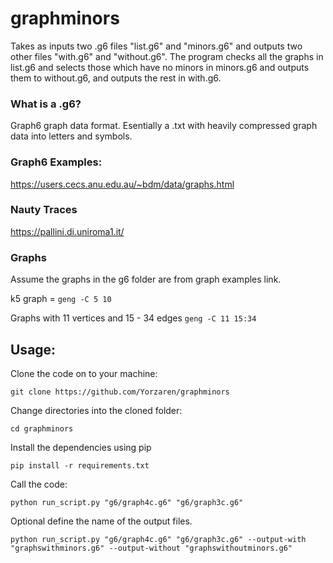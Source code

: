 # graphminors

Takes as inputs two .g6 files "list.g6" and "minors.g6" and outputs two other files "with.g6" and "without.g6". The program checks all the graphs in list.g6 and selects those which have no minors in minors.g6 and outputs them to without.g6, and outputs the rest in with.g6. 

### What is a .g6?

Graph6 graph data format. Esentially a .txt with heavily compressed graph data into letters and symbols.

### Graph6 Examples: 

https://users.cecs.anu.edu.au/~bdm/data/graphs.html

### Nauty Traces

https://pallini.di.uniroma1.it/


### Graphs

Assume the graphs in the g6 folder are from graph examples link.

k5 graph = `geng -C 5 10`

Graphs with 11 vertices and 15 - 34 edges `geng -C 11 15:34`

## Usage:

Clone the code on to your machine:
```
git clone https://github.com/Yorzaren/graphminors
```

Change directories into the cloned folder:

```
cd graphminors
```

Install the dependencies using pip

```
pip install -r requirements.txt
```

Call the code:

```
python run_script.py "g6/graph4c.g6" "g6/graph3c.g6"
```

Optional define the name of the output files. 

```
python run_script.py "g6/graph4c.g6" "g6/graph3c.g6" --output-with "graphswithminors.g6" --output-without "graphswithoutminors.g6"
```
